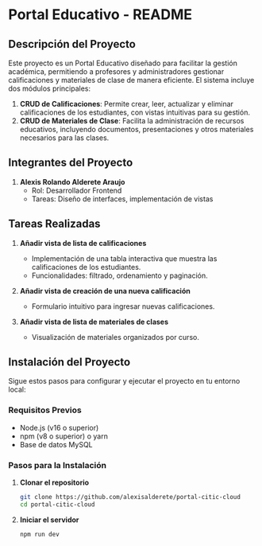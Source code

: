 # Portal Educativo - README

## Descripción del Proyecto

Este proyecto es un Portal Educativo diseñado para facilitar la gestión académica, permitiendo a profesores y administradores gestionar calificaciones y materiales de clase de manera eficiente. El sistema incluye dos módulos principales:

1. **CRUD de Calificaciones**: Permite crear, leer, actualizar y eliminar calificaciones de los estudiantes, con vistas intuitivas para su gestión.
2. **CRUD de Materiales de Clase**: Facilita la administración de recursos educativos, incluyendo documentos, presentaciones y otros materiales necesarios para las clases.

## Integrantes del Proyecto

1. **Alexis Rolando Alderete Araujo**  
   - Rol: Desarrollador Frontend  
   - Tareas: Diseño de interfaces, implementación de vistas  


## Tareas Realizadas

1. **Añadir vista de lista de calificaciones**  
   - Implementación de una tabla interactiva que muestra las calificaciones de los estudiantes.  
   - Funcionalidades: filtrado, ordenamiento y paginación.  

2. **Añadir vista de creación de una nueva calificación**  
   - Formulario intuitivo para ingresar nuevas calificaciones. 

3. **Añadir vista de lista de materiales de clases**  
   - Visualización de materiales organizados por curso.  

## Instalación del Proyecto

Sigue estos pasos para configurar y ejecutar el proyecto en tu entorno local:

### Requisitos Previos
- Node.js (v16 o superior)
- npm (v8 o superior) o yarn
- Base de datos MySQL

### Pasos para la Instalación

1. **Clonar el repositorio**  
   ```bash
   git clone https://github.com/alexisalderete/portal-citic-cloud
   cd portal-citic-cloud
   ```

2. **Iniciar el servidor**  
   ```bash
   npm run dev
   ```
